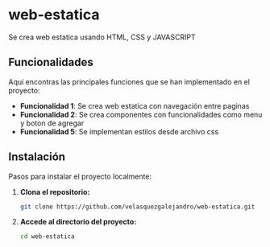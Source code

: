 # web-estatica

Se crea web estatica usando HTML, CSS y JAVASCRIPT

## Funcionalidades

Aquí encontras las principales funciones que se han implementado en el proyecto:

- **Funcionalidad 1**: Se crea web estatica con navegación entre paginas
- **Funcionalidad 2**: Se crea componentes con funcionalidades como menu y boton de agregar
- **Funcionalidad 5**: Se implementan estilos desde archivo css

## Instalación

Pasos para instalar el proyecto localmente:

1. **Clona el repositorio:**

   ```bash
   git clone https://github.com/velasquezgalejandro/web-estatica.git
   ```

2. **Accede al directorio del proyecto:**

   ```bash
   cd web-estatica
   ```
